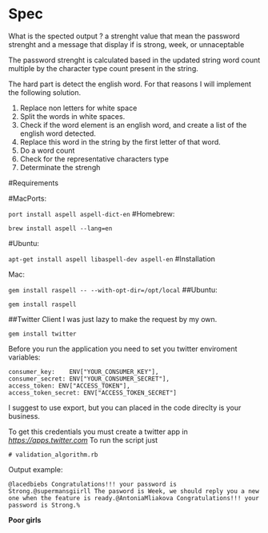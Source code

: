 # Spec

What is the spected output ?
a strenght value  that mean the password strenght 
and a message that display if is strong, week, or unnaceptable


The password strenght is calculated based in the updated string 
word count multiple by the character type count present in the string.


The hard part is detect the english word. For that reasons I will implement the 
following solution. 

1. Replace non letters for white space
2. Split the words in white spaces.
3. Check if the word element is an english word, and create a list of the english word detected.
4. Replace this word in the string by the first letter of that word.
5. Do a word count
6. Check for the representative characters type
7. Determinate the strengh


#Requirements

#MacPorts:

```port install aspell aspell-dict-en```
#Homebrew:

```brew install aspell --lang=en```

#Ubuntu:

```apt-get install aspell libaspell-dev aspell-en```
#Installation

Mac:

```gem install raspell -- --with-opt-dir=/opt/local```
##Ubuntu:

```gem install raspell```


##Twitter Client
I was just lazy to make the request by my own.

```gem install twitter```

Before you run the application you need to set you twitter enviroment variables:
```
consumer_key:    ENV["YOUR_CONSUMER_KEY"],
consumer_secret: ENV["YOUR_CONSUMER_SECRET"],
access_token: ENV["ACCESS_TOKEN"],
access_token_secret: ENV["ACCESS_TOKEN_SECRET"]
```
I suggest to use export, but you can placed in the code direclty is your business.

To get this credentials you must create a twitter app in *https://apps.twitter.com*
To run the script just 

```# validation_algorithm.rb```

Output example:
```
@lacedbiebs Congratulations!!! your password is Strong.@supermansgiirll The pasword is Week, we should reply you a new one when the feature is ready.@AntoniaMliakova Congratulations!!! your password is Strong.%  
```
**Poor girls**
